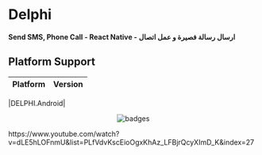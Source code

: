 # Delphi

#### Send SMS, Phone Call - React Native - ارسال رسالة فصيرة و عمل اتصال 

## Platform Support

|Platform|Version|
| ------------------- | :------------------: |

|DELPHI.Android|



<p align="center">
  <img src="https://i.imgur.com/xvlRlM2.png" alt="badges" style="margin:auto">
</p>


<p>
 https://www.youtube.com/watch?v=dLE5hLOFnmU&list=PLfVdvKscEioOgxKhAz_LFBjrQcyXImD_K&index=27
</p>
